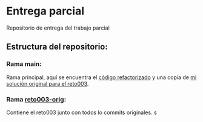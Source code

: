 # Entrega parcial

Repositorio de entrega del trabajo parcial

## Estructura del repositorio:
### Rama main:
Rama principal, aquí se encuentra el [código refactorizado](Reto-Refactorizado/app/) y una copia de [mi solución original para el reto003](Reto003-Original/evaluaciones/retos/reto003/src/Model/).

### Rama [reto003-orig](https://github.com/luciaZama/23-24-eda2-ep/tree/reto003-orig):
Contiene el reto003 junto con todos lo commits originales.
s